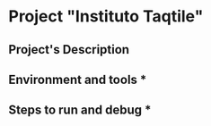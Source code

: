 # Project "Instituto Taqtile"

## Project's Description

## Environment and tools *

## Steps to run and debug *